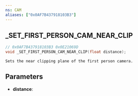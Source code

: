 ```yaml
---
ns: CAM
aliases: ["0x0AF7B437918103B3"]
---
```

## _SET_FIRST_PERSON_CAM_NEAR_CLIP

```c
// 0x0AF7B437918103B3 0x0E21069D
void _SET_FIRST_PERSON_CAM_NEAR_CLIP(float distance);
```

```
Sets the near clipping plane of the first person camera.  
```

## Parameters
* **distance**: 

